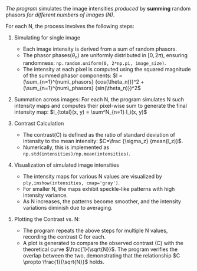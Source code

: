 *The program* simulates the image intensities *produced* by **summing** random phasors *for different numbers of images (N)*. 

For each N, the process involves the following steps:

1. Simulating for single image
	* Each image intensity is derived from a sum of random phasors. 
	* The phasor phases($\theta_n$) are uniformly distributed in $[0,2\pi)$, ensuring randomness: `np.random.uniform(0, 2*np.pi, image_size)`. 
	* The intensity at each pixel is computed using the squared magnitude of the summed phasor components:
		$I = (\sum_{n=1}^{num\_phasors} {cos(\theta_n)})^2 + (\sum_{n=1}^{num\_phasors} {sin(\theta_n)})^2$ 

2. Summation across images:
	For each N, the program simulates N such intensity maps and computes their pixel-wise sum to generate the final intensity map:
	$I_{total}(x, y) = \sum^N_{n=1} I_i(x, y)$ 

3. Contrast Calculation   
	* The contrast(C) is defined as the ratio of standard deviation of intensity to the mean intensity: $C=\frac {\sigma_z} {mean(I_z)}$.
	* Numerically, this is implemented as `np.std(intensities)/np.mean(intensities)`. 
   
4. Visualization of simulated image intensities
	* The intensity maps for various N values are visualized by `ply,imshow(intensities, cmap='gray')`. 
	* For smaller N, the maps exhibit speckle-like patterns with high intensity variance. 
	* As N increases, the patterns become smoother, and the intensity variations diminish due to averaging.

5. Plotting the Contrast vs. N:
	- The program repeats the above steps for multiple N values, recording the contrast C for each.
	- A plot is generated to compare the observed contrast (C) with the theoretical curve $\frac{1}{\sqrt{N}}$​. The program verifies the overlap between the two, demonstrating that the relationship $C \propto \frac{1}{\sqrt{N}}$ holds.